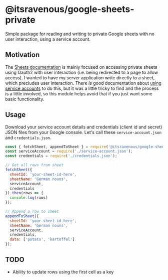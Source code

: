 # @itsravenous/google-sheets-private
Simple package for reading and writing to private Google sheets with no user interaction, using a service account.

## Motivation
The [Sheets documentation](https://developers.google.com/sheets/) is mainly focused on accessing private sheets using Oauth2 with user interaction (i.e. being redirected to a page to allow access). I wanted to have my server application write directly to a sheet, which precludes user interaction. There _is_ good documentation about [using service accounts](https://developers.google.com/identity/protocols/oauth2/service-account) to do this, but it was a little tricky to find and the process is a little involved, so this module helps avoid that if you just want some basic functionality.

## Usage
Download your service account details and credentials (client id and secret) JSON files from your Google console. Let's call these `service-account.json` and `credentials.json`.

```js
const { fetchSheet, appendToSheet } = require('@itsravenous/google-sheets-private');
const serviceAccount = require('./service-account.json');
const credentials = require('./credentials.json');

// Get all rows from sheet
fetchSheet({
  sheetId: 'your-sheet-id-here',
  sheetName: 'German nouns',
  serviceAccount,
  credentials
}).then(rows => {
  console.log(rows)
});

// Append a row to sheet
appendToSheet({
  sheetId: 'your-sheet-id-here',
  sheetName: 'German nouns',
  serviceAccount,
  credentials,
  data: ['potato', 'kartoffel']
});
```

## TODO
- Ability to update rows using the first cell as a key
